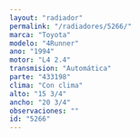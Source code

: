 ```yaml
---
layout: "radiador"
permalink: "/radiadores/5266/"
marca: "Toyota"
modelo: "4Runner"
ano: "1994"
motor: "L4 2.4"
transmision: "Automática"
parte: "433198"
clima: "Con clima"
alto: "15 3/4"
ancho: "20 3/4"
observaciones: ""
id: "5266"
---
```


